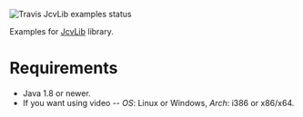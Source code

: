 ![Travis JcvLib examples status](https://travis-ci.org/dzavodnikov/JcvLib.svg?branch=examples)


Examples for [JcvLib](https://github.com/dzavodnikov/JcvLib/) library.


Requirements
============
 * Java 1.8 or newer.
 * If you want using video -- *OS*: Linux or Windows, *Arch*: i386 or x86/x64.

